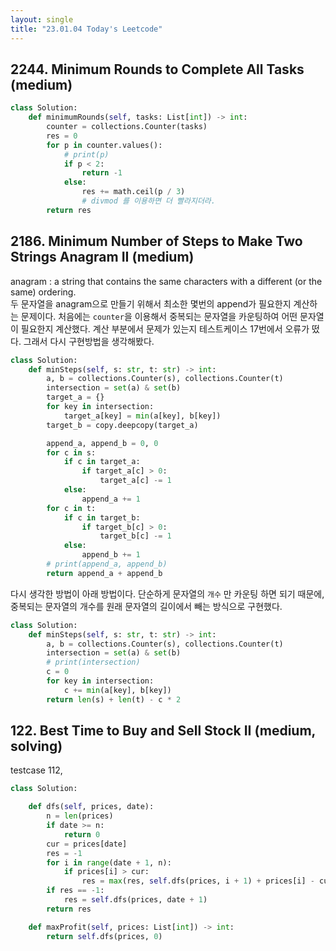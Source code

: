 ```yaml
---
layout: single
title: "23.01.04 Today's Leetcode"
---
```


## 2244. Minimum Rounds to Complete All Tasks (medium)

```python
class Solution:
    def minimumRounds(self, tasks: List[int]) -> int:
        counter = collections.Counter(tasks)
        res = 0
        for p in counter.values():
            # print(p)
            if p < 2:
                return -1
            else:
                res += math.ceil(p / 3)
                # divmod 를 이용하면 더 빨라지더라.
        return res     
```

## 2186. Minimum Number of Steps to Make Two Strings Anagram II (medium)

anagram : a string that contains the same characters with a different (or the same) ordering.  
두 문자열을 anagram으로 만들기 위해서 최소한 몇번의 append가 필요한지 계산하는 문제이다.
처음에는 `counter`을 이용해서 중복되는 문자열을 카운팅하여 어떤 문자열이 필요한지 계산했다.
계산 부분에서 문제가 있는지 테스트케이스 17번에서 오류가 떴다. 그래서 다시 구현방법을 생각해봤다.

```python
class Solution:    
    def minSteps(self, s: str, t: str) -> int:
        a, b = collections.Counter(s), collections.Counter(t)
        intersection = set(a) & set(b)
        target_a = {}
        for key in intersection:
            target_a[key] = min(a[key], b[key])
        target_b = copy.deepcopy(target_a)

        append_a, append_b = 0, 0
        for c in s:
            if c in target_a:
                if target_a[c] > 0:
                    target_a[c] -= 1
            else:
                append_a += 1
        for c in t:
            if c in target_b:
                if target_b[c] > 0:
                    target_b[c] -= 1
            else:
                append_b += 1
        # print(append_a, append_b)
        return append_a + append_b
```

다시 생각한 방법이 아래 방법이다. 단순하게 문자열의 `개수` 만 카운팅 하면 되기 때문에,
중복되는 문자열의 개수를 원래 문자열의 길이에서 빼는 방식으로 구현했다.

```python
class Solution:    
    def minSteps(self, s: str, t: str) -> int:
        a, b = collections.Counter(s), collections.Counter(t)
        intersection = set(a) & set(b)
        # print(intersection)
        c = 0 
        for key in intersection:
            c += min(a[key], b[key])
        return len(s) + len(t) - c * 2
```

## 122. Best Time to Buy and Sell Stock II (medium, solving)

testcase 112,

```python
class Solution:

    def dfs(self, prices, date):
        n = len(prices)
        if date >= n:
            return 0
        cur = prices[date]
        res = -1
        for i in range(date + 1, n):
            if prices[i] > cur:
                res = max(res, self.dfs(prices, i + 1) + prices[i] - cur)
        if res == -1:
            res = self.dfs(prices, date + 1)
        return res

    def maxProfit(self, prices: List[int]) -> int:
        return self.dfs(prices, 0)
```
